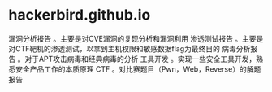 # hackerbird.github.io
漏洞分析报告
    。主要是对CVE漏洞的复现分析和漏洞利用
渗透测试报告
    。主要是对CTF靶机的渗透测试，以拿到主机权限和敏感数据flag为最终目的
病毒分析报告
    。对于APT攻击病毒和经典病毒的分析
工具开发
    。实现一些安全工具开发，熟悉安全产品工作的本质原理
CTF
    。对比赛题目（Pwn，Web，Reverse）的解题报告
